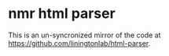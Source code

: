 # nmr html parser

This is an un-syncronized mirror of the code at 
https://github.com/liningtonlab/html-parser.